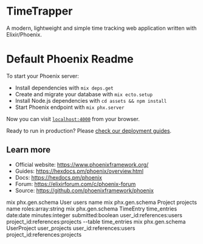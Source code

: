 # TimeTrapper
A modern, lightweight and simple time tracking web application written with Elixir/Phoenix.



# Default Phoenix Readme

To start your Phoenix server:

  * Install dependencies with `mix deps.get`
  * Create and migrate your database with `mix ecto.setup`
  * Install Node.js dependencies with `cd assets && npm install`
  * Start Phoenix endpoint with `mix phx.server`

Now you can visit [`localhost:4000`](http://localhost:4000) from your browser.

Ready to run in production? Please [check our deployment guides](https://hexdocs.pm/phoenix/deployment.html).

## Learn more

  * Official website: https://www.phoenixframework.org/
  * Guides: https://hexdocs.pm/phoenix/overview.html
  * Docs: https://hexdocs.pm/phoenix
  * Forum: https://elixirforum.com/c/phoenix-forum
  * Source: https://github.com/phoenixframework/phoenix



mix phx.gen.schema User users name 
mix phx.gen.schema Project projects name roles:array:string
mix phx.gen.schema TimeEntry time_entries date:date minutes:integer submitted:boolean user_id:references:users project_id:references:projects --table time_entries
mix phx.gen.schema UserProject user_projects user_id:references:users project_id:references:projects

